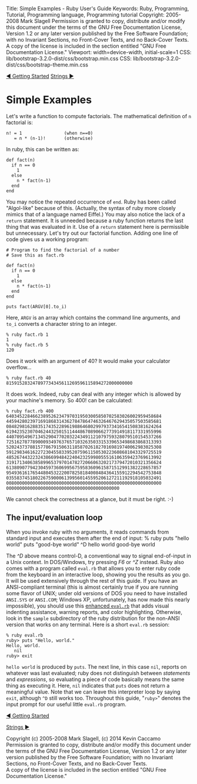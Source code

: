 Title: Simple Examples - Ruby User's Guide
Keywords: Ruby, Programming, Tutorial, Programming language, Programming tutorial
Copyright: 2005-2008 Mark Slagell
           Permission is granted to copy, distribute and/or modify this document under the terms of the GNU Free Documentation License, Version 1.2 or any later version published by the Free Software Foundation; with no Invariant Sections, no Front-Cover Texts, and no Back-Cover Texts.
           A copy of the license is included in the section entitled "GNU Free Documentation License."
Viewport: width=device-width, initial-scale=1
CSS: lib/bootstrap-3.2.0-dist/css/bootstrap.min.css
CSS: lib/bootstrap-3.2.0-dist/css/bootstrap-theme.min.css

<div class="container">
<!-- Previous page -->
<a href="getstarted.html" class="btn btn-default">&#9668; Getting Started</a>
<!-- Next page -->
<a href="strings.html" class="btn btn-default">Strings &#9658;</a>

Simple Examples
===============

Let's write a function to compute factorials.  The
mathematical definition of `n` factorial is:

    n! = 1                (when n==0)
       = n * (n-1)!       (otherwise)

In ruby, this can be written as:

    def fact(n)
      if n == 0
        1
      else
        n * fact(n-1)
      end
    end

You may notice the repeated occurrence of `end`.  Ruby
has been called "Algol-like" because of this.  (Actually, the
syntax of ruby more closely mimics that of a language named
Eiffel.) You may also notice the lack of a `return`
statement.  It is unneeded because a ruby function returns the
last thing that was evaluated in it.  Use of a `return`
statement here is permissible but unnecessary.
Let's try out our factorial function.  Adding one line of code
gives us a working program:

    # Program to find the factorial of a number
    # Save this as fact.rb

    def fact(n)
      if n == 0
        1
      else
        n * fact(n-1)
      end
    end

    puts fact(ARGV[0].to_i)

Here, `ARGV` is an array which contains the command line
arguments, and `to_i` converts a character string to an
integer.

    % ruby fact.rb 1
    1
    % ruby fact.rb 5
    120

Does it work with an argument of 40? It would make your calculator
overflow...

    % ruby fact.rb 40
    815915283247897734345611269596115894272000000000

It does work.  Indeed, ruby can deal with any integer which is
allowed by your machine's memory. So 400! can be calculated:

    % ruby fact.rb 400
    64034522846623895262347970319503005850702583026002959458684
    44594280239716918683143627847864746326467629435057503585681
    08482981628835174352289619886468029979373416541508381624264
    61942352307046244325015114448670890662773914918117331955996
    44070954967134529047702032243491121079759328079510154537266
    72516278778900093497637657103263503315339653498683868313393
    52024373788157786791506311858702618270169819740062983025308
    59129834616227230455833952075961150530223608681043329725519
    48526744322324386699484224042325998055516106359423769613992
    31917134063858996537970147827206606320217379472010321356624
    61380907794230459736069956759583609615871512991382228657857
    95493616176544804532220078258184008484364155912294542753848
    03558374518022675900061399560145595206127211192918105032491
    00800000000000000000000000000000000000000000000000000000000
    0000000000000000000000000000000000000000000

We cannot check the correctness at a glance, but it must be
right. :-)

The input/evaluation loop
-------------------------

When you invoke ruby with no arguments, it reads commands from
standard input and executes them after the end of input:
    % ruby
    puts "hello world"
    puts "good-bye world"
    ^D
    hello world
    good-bye world

The *^D* above means control-D, a conventional way to signal
end-of-input in a Unix context.  In DOS/Windows, try pressing *F6*
or *^Z* instead.
Ruby also comes with a program called `eval.rb` that allows you to
enter ruby code from the keyboard in an interactive loop, showing you
the results as you go.  It will be used extensively through the rest
of this guide.
If you have an ANSI-compliant terminal (this is almost certainly true
if you are running some flavor of UNIX; under old versions of DOS you
need to have installed `ANSI.SYS` or `ANSI.COM`; Windows XP,
unfortunately, has now made this nearly impossible), you should use
this [enhanced `eval.rb`](eval.txt) that adds visual
indenting assistance, warning reports, and color highlighting.
Otherwise, look in the `sample` subdirectory of the ruby
distribution for the non-ANSI version that works on any terminal.
Here is a short `eval.rb` session:

    % ruby eval.rb
    ruby> puts "Hello, world."
    Hello, world.
       nil
    ruby> exit

`hello world` is produced by `puts`.  The next
line, in this case `nil`, reports on whatever was last
evaluated; ruby does not distinguish between *statements* and
*expressions*, so evaluating a piece of code basically means
the same thing as executing it.  Here, `nil` indicates
that `puts` does not return a meaningful value.  Note
that we can leave this interpreter loop by saying `exit`,
although `^D` still works too.
Throughout this guide, "`ruby>`" denotes the input prompt
for our useful little `eval.rb` program.

<!-- Previous page -->
<a href="getstarted.html" class="btn btn-default">&#9668; Getting Started</a>
<!-- Next page -->
<a href="strings.html" class="btn btn-default">Strings &#9658;</a>

Copyright (c) 2005-2008 Mark Slagell, (c) 2014 Kevin Caccamo  
Permission is granted to copy, distribute and/or modify this document under the terms of the GNU Free Documentation License, Version 1.2 or any later version published by the Free Software Foundation; with no Invariant Sections, no Front-Cover Texts, and no Back-Cover Texts.  
A copy of the license is included in the section entitled "GNU Free Documentation License."

</div>
<script src="lib/jquery-1.11.1.min.js"></script>
<script src="lib/bootstrap-3.2.0-dist/js/bootstrap.min.js"></script>
<script src="kbdnav.js"></script>
